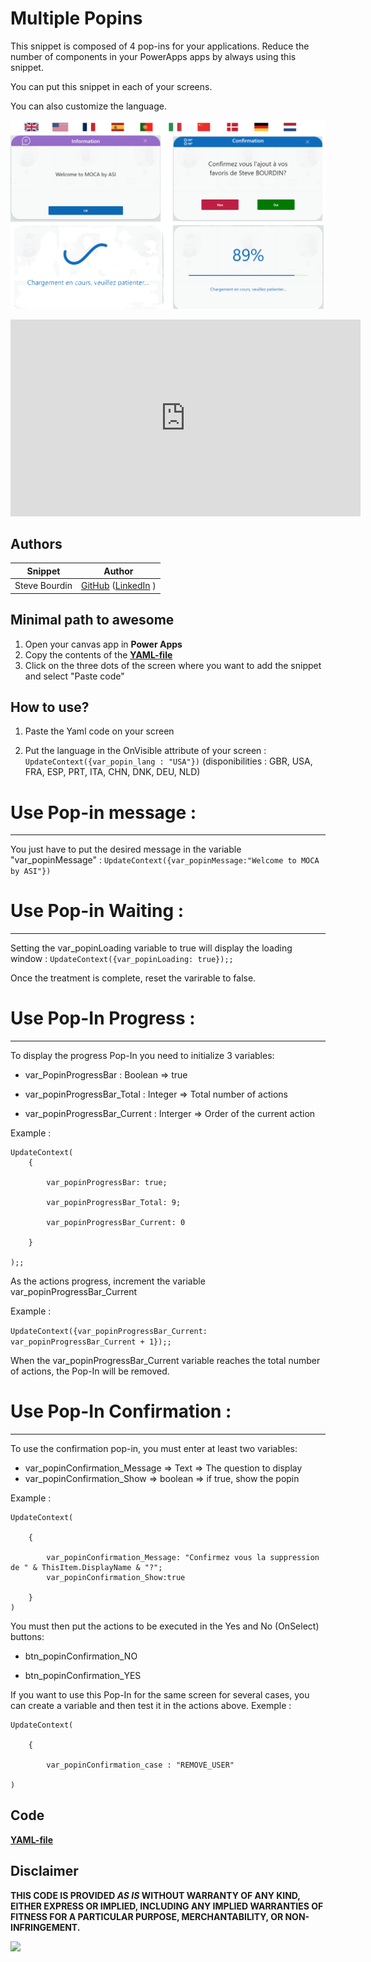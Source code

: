 # Multiple Popins

This snippet is composed of 4 pop-ins for your applications. Reduce the number of components in your PowerApps apps by always using this snippet.

You can put this snippet in each of your screens.

You can also customize the language.

![multiple-popin](./assets/multiple-popin.png)

<iframe width="560" height="315" src="https://www.youtube.com/embed/https://youtu.be/yTaPOKJ15Xc" frameborder="0" allowfullscreen></iframe>

## Authors

Snippet|Author
--------|---------
Steve Bourdin | [GitHub](https://github.com/SteveBourdin) ([LinkedIn](https://www.linkedin.com/in/steve-bourdin-ab998762/) )

## Minimal path to awesome

1. Open your canvas app in **Power Apps**
2. Copy the contents of the **[YAML-file](./source/multiple-popin.yaml)** 
3. Click on the three dots of the screen where you want to add the snippet and select "Paste code"

## How to use?


1. Paste the Yaml code on your screen

2. Put the language in the OnVisible attribute of your screen : ```UpdateContext({var_popin_lang : "USA"})``` (disponibilities : GBR, USA, FRA, ESP, PRT, ITA, CHN, DNK, DEU, NLD)


# Use Pop-in message : 
----------------------------
You just have to put the desired message in the variable  "var_popinMessage" : ```UpdateContext({var_popinMessage:"Welcome to MOCA by ASI"})```

# Use Pop-in Waiting :
---------------------------
Setting the var_popinLoading variable to true will display the loading window : ```UpdateContext({var_popinLoading: true});;```

 Once the treatment is complete, reset the varirable to false.

# Use Pop-In Progress : 
----------------------------

To display the progress Pop-In you need to initialize 3 variables:

  - var_PopinProgressBar : Boolean => true

  - var_popinProgressBar_Total : Integer => Total number of actions

  - var_popinProgressBar_Current : Interger => Order of the current action

Example : 
```
UpdateContext(
    {

        var_popinProgressBar: true;

        var_popinProgressBar_Total: 9;

        var_popinProgressBar_Current: 0

    }

);;
```

As the actions progress, increment the variable var_popinProgressBar_Current 

Example :

```UpdateContext({var_popinProgressBar_Current: var_popinProgressBar_Current + 1});;```


When the var_popinProgressBar_Current variable reaches the total number of actions, the Pop-In will be removed.


# Use Pop-In Confirmation :
----------------------------------

To use the confirmation pop-in, you must enter at least two variables:

  - var_popinConfirmation_Message => Text => The question to display
   - var_popinConfirmation_Show => boolean => if true, show the popin


Example :

```
UpdateContext(

    {

        var_popinConfirmation_Message: "Confirmez vous la suppression de " & ThisItem.DisplayName & "?";
        var_popinConfirmation_Show:true

    }
)
```

You must then put the actions to be executed in the Yes and No (OnSelect) buttons:

  - btn_popinConfirmation_NO

  - btn_popinConfirmation_YES


If you want to use this Pop-In for the same screen for several cases, you can create a variable and then test it in the actions above.
Exemple : 

```
UpdateContext(

    {

        var_popinConfirmation_case : "REMOVE_USER"

)
```



## Code
 **[YAML-file](./source/multiple-popin.yaml)** 


## Disclaimer

**THIS CODE IS PROVIDED *AS IS* WITHOUT WARRANTY OF ANY KIND, EITHER EXPRESS OR IMPLIED, INCLUDING ANY IMPLIED WARRANTIES OF FITNESS FOR A PARTICULAR PURPOSE, MERCHANTABILITY, OR NON-INFRINGEMENT.**

<img src="https://m365-visitor-stats.azurewebsites.net/powerplatform-snippets/power-apps/multiple-popin" aria-hidden="true" />
